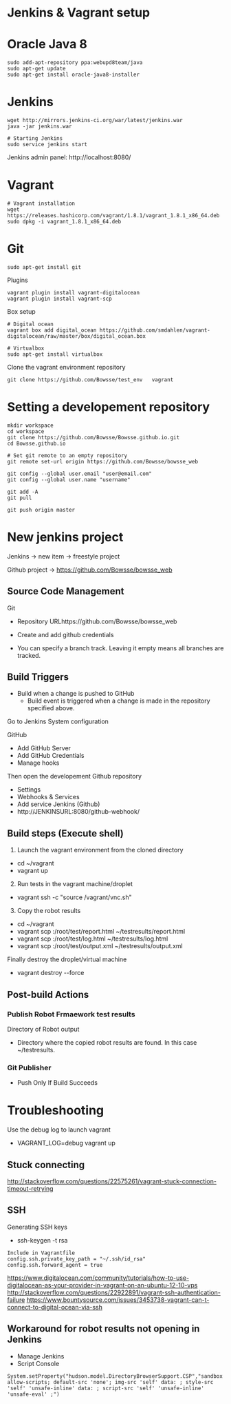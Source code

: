# Jenkins & Vagrant setup

# Oracle Java 8

```shell
sudo add-apt-repository ppa:webupd8team/java
sudo apt-get update
sudo apt-get install oracle-java8-installer
```

# Jenkins

```shell
wget http://mirrors.jenkins-ci.org/war/latest/jenkins.war
java -jar jenkins.war

# Starting Jenkins
sudo service jenkins start
```
Jenkins admin panel: http://localhost:8080/

# Vagrant
```shell
# Vagrant installation
wget https://releases.hashicorp.com/vagrant/1.8.1/vagrant_1.8.1_x86_64.deb
sudo dpkg -i vagrant_1.8.1_x86_64.deb
```

# Git
```shell
sudo apt-get install git
```

Plugins
```shell
vagrant plugin install vagrant-digitalocean
vagrant plugin install vagrant-scp
```

Box setup
```shell
# Digital ocean
vagrant box add digital_ocean https://github.com/smdahlen/vagrant-digitalocean/raw/master/box/digital_ocean.box

# Virtualbox
sudo apt-get install virtualbox
```
Clone the vagrant environment repository
```shell
git clone https://github.com/Bowsse/test_env   vagrant
```

# Setting a developement repository
```shell
mkdir workspace
cd workspace
git clone https://github.com/Bowsse/Bowsse.github.io.git
cd Bowsse.github.io

# Set git remote to an empty repository
git remote set-url origin https://github.com/Bowsse/bowsse_web

git config --global user.email "user@email.com"
git config --global user.name "username"

git add -A
git pull

git push origin master
```

# New jenkins project
Jenkins -> new item -> freestyle project

Github project -> https://github.com/Bowsse/bowsse_web

## Source Code Management
Git
* Repository URLhttps://github.com/Bowsse/bowsse_web

* Create and add github credentials

* You can specify a branch track. Leaving it empty means all branches are tracked.

## Build Triggers
* Build when a change is pushed to GitHub
    * Build event is triggered when a change is made in the repository specified above.

Go to Jenkins System configuration

GitHub
* Add GitHub Server
* Add GitHub Credentials
* Manage hooks

Then open the developement Github repository
* Settings
* Webhooks & Services
* Add service Jenkins (Github)
* http://JENKINSURL:8080/github-webhook/

## Build steps (Execute shell)

1. Launch the vagrant environment from the cloned directory

  * cd ~/vagrant
  * vagrant up

2. Run tests in the vagrant machine/droplet

  * vagrant ssh -c "source /vagrant/vnc.sh"

3. Copy the robot results

  * cd ~/vagrant
  * vagrant scp :/root/test/report.html ~/testresults/report.html
  * vagrant scp :/root/test/log.html ~/testresults/log.html
  * vagrant scp :/root/test/output.xml ~/testresults/output.xml

Finally destroy the droplet/virtual machine
  * vagrant destroy --force

## Post-build Actions
### Publish Robot Frmaework test results
Directory of Robot output 
* Directory where the copied robot results are found. In this case ~/testresults.

### Git Publisher
* Push Only If Build Succeeds
 
# Troubleshooting

Use the debug log to launch vagrant
* VAGRANT_LOG=debug vagrant up

## Stuck connecting
http://stackoverflow.com/questions/22575261/vagrant-stuck-connection-timeout-retrying

## SSH
Generating SSH keys
* ssh-keygen -t rsa

```shell
Include in Vagrantfile
config.ssh.private_key_path = "~/.ssh/id_rsa"
config.ssh.forward_agent = true
```

https://www.digitalocean.com/community/tutorials/how-to-use-digitalocean-as-your-provider-in-vagrant-on-an-ubuntu-12-10-vps
http://stackoverflow.com/questions/22922891/vagrant-ssh-authentication-failure
https://www.bountysource.com/issues/3453738-vagrant-can-t-connect-to-digital-ocean-via-ssh

## Workaround for robot results not opening in Jenkins
* Manage Jenkins
* Script Console
```
System.setProperty("hudson.model.DirectoryBrowserSupport.CSP","sandbox allow-scripts; default-src 'none'; img-src 'self' data: ; style-src 'self' 'unsafe-inline' data: ; script-src 'self' 'unsafe-inline' 'unsafe-eval' ;")
```

